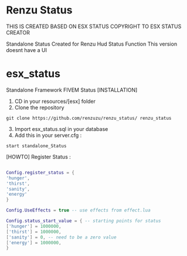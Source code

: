 # Renzu Status
THIS IS CREATED BASED ON ESX STATUS
COPYRIGHT TO ESX STATUS CREATOR

Standalone Status Created for Renzu Hud Status Function
This version doesnt have a UI

# esx_status
Standalone Framework FIVEM Status
[INSTALLATION]

1) CD in your resources/[esx] folder
2) Clone the repository
```
git clone https://github.com/renzuzu/renzu_status/ renzu_status
```
3) Import esx_status.sql in your database
4) Add this in your server.cfg :

```
start standalone_Status
```

[HOWTO]
Register Status :
```lua

Config.register_status = {
'hunger',
'thirst',
'sanity',
'energy'
}

Config.UseEffects = true -- use effects from effect.lua

Config.status_start_value = { -- starting points for status
['hunger'] = 1000000,
['thirst'] = 1000000,
['sanity'] = 0, -- need to be a zero value
['energy'] = 1000000,
}


```
